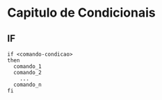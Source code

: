 # Capitulo de Condicionais
## IF
``` shell
if <comando-condicao>
then
  comando_1
  comando_2
    ...
  comando_n
fi
```

